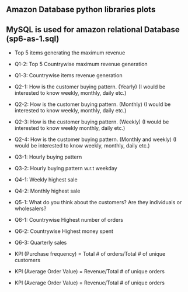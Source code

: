 ## Amazon Database python libraries plots

## MySQL is used for amazon relational Database (sp6-as-1.sql)

- Top 5 items generating the maximum revenue

- Q1-2: Top 5 Countrywise maximum revenue generation 
- Q1-3: Countrywise items revenue generation 

- Q2-1: How is the customer buying pattern. (Yearly) (I would be interested to know weekly, monthly, daily etc.)
- Q2-2: How is the customer buying pattern. (Monthly) (I would be interested to know weekly, monthly, daily etc.)
- Q2-3: How is the customer buying pattern. (Weekly) (I would be interested to know weekly monthly, daily etc.)
- Q2-4: How is the customer buying pattern. (Monthly and weekly) (I would be interested to know weekly, monthly, daily etc.)

- Q3-1: Hourly buying pattern
- Q3-2: Hourly buying pattern w.r.t weekday

- Q4-1: Weekly highest sale
- Q4-2: Monthly highest sale

- Q5-1: What do you think about the customers? Are they individuals or wholesalers?

- Q6-1: Countrywise Highest number of orders
- Q6-2: Countrywise Highest money spent
- Q6-3: Quarterly sales

- KPI (Purchase frequency) = Total # of orders/Total # of unique customers
- KPI (Average Order Value) = Revenue/Total # of unique orders
- KPI (Average Order Value) = Revenue/Total # of unique orders
